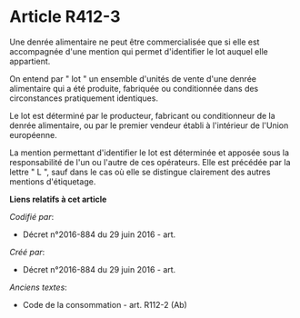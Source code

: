 # Article R412-3

Une denrée alimentaire ne peut être commercialisée que si elle est accompagnée d'une mention qui permet d'identifier le lot
auquel elle appartient. 

On entend par " lot " un ensemble d'unités de vente d'une denrée alimentaire qui a été produite, fabriquée ou conditionnée
dans des circonstances pratiquement identiques. 

Le lot est déterminé par le producteur, fabricant ou conditionneur de la denrée alimentaire, ou par le premier vendeur établi
à l'intérieur de l'Union européenne. 

La mention permettant d'identifier le lot est déterminée et apposée sous la responsabilité de l'un ou l'autre de ces
opérateurs. Elle est précédée par la lettre " L ", sauf dans le cas où elle se distingue clairement des autres mentions
d'étiquetage.

**Liens relatifs à cet article**

_Codifié par_:

  - Décret n°2016-884 du 29 juin 2016 - art.

_Créé par_:

  - Décret n°2016-884 du 29 juin 2016 - art.

_Anciens textes_:

  - Code de la consommation - art. R112-2 (Ab)
